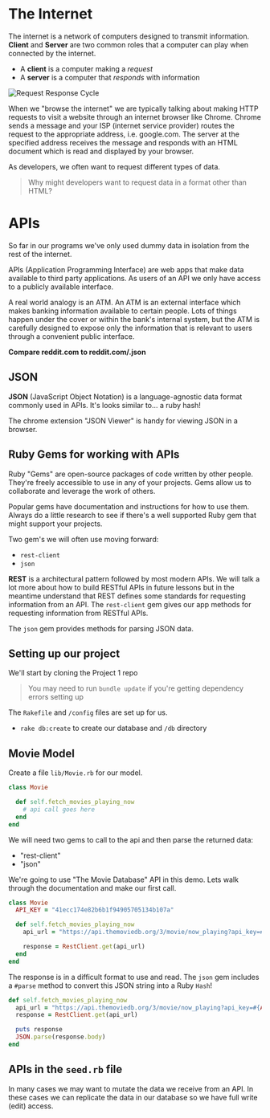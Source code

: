 # The Internet

The internet is a network of computers designed to transmit information.
**Client** and **Server** are two common roles that a computer can play when connected by the internet.

- A **client** is a computer making a *request*
- A **server** is a computer that *responds* with information

![Request Response Cycle](https://mdn.mozillademos.org/files/17297/simple-client-server.png)

When we "browse the internet" we are typically talking about making HTTP requests to visit a website through an internet browser like Chrome. Chrome sends a message and your ISP (internet service provider) routes the request to the appropriate address, i.e. google.com. The server at the specified address receives the message and responds with an HTML document which is read and displayed by your browser.

As developers, we often want to request different types of data.

> Why might developers want to request data in a format other than HTML?

# APIs

So far in our programs we've only used dummy data in isolation from the rest of the internet.

APIs (Application Programming Interface) are web apps that make data available to third party applications. As users of an API we only have access to a publicly available interface.

A real world analogy is an ATM. An ATM is an external interface which makes banking information available to certain people. Lots of things happen under the cover or within the bank's internal system, but the ATM is carefully designed to expose only the information that is relevant to users through a convenient public interface.

**Compare reddit.com to reddit.com/.json**

## JSON

**JSON** (JavaScript Object Notation) is a language-agnostic data format commonly used in APIs. It's looks similar to... a ruby hash!

The chrome extension "JSON Viewer" is handy for viewing JSON in a browser.

## Ruby Gems for working with APIs

Ruby "Gems" are open-source packages of code written by other people. They're freely accessible to use in any of your projects. Gems allow us to collaborate and leverage the work of others.

Popular gems have documentation and instructions for how to use them. Always do a little research to see if there's a well supported Ruby gem that might support your projects.

Two gem's we will often use moving forward:

- `rest-client`
- `json`  

**REST** is a architectural pattern followed by most modern APIs. We will talk a lot more about how to build RESTful APIs in future lessons but in the meantime understand that REST defines some standards for requesting information from an API. The `rest-client` gem gives our app methods for requesting information from RESTful APIs. 

The `json` gem provides methods for parsing JSON data.

## Setting up our project

We'll start by cloning the Project 1 repo

> You may need to run `bundle update` if you're getting dependency errors setting up

The `Rakefile` and `/config` files are set up for us.

- `rake db:create` to create our database and `/db` directory

## Movie Model

Create a file `lib/Movie.rb` for our model.

```ruby
class Movie

  def self.fetch_movies_playing_now
    # api call goes here
  end
end
```

We will need two gems to call to the api and then parse the returned data:

- "rest-client"
- "json"

We're going to use "The Movie Database" API in this demo. Lets walk through the documentation and make our first call.

```ruby
class Movie
  API_KEY = "41ecc174e82b6b1f94905705134b107a"

  def self.fetch_movies_playing_now
    api_url = "https://api.themoviedb.org/3/movie/now_playing?api_key=#{API_KEY}&language=en-US&page=1"

    response = RestClient.get(api_url)
  end
end
```

The response is in a difficult format to use and read. The `json` gem includes a `#parse` method to convert this JSON string into a Ruby `Hash`!

```ruby
def self.fetch_movies_playing_now
  api_url = "https://api.themoviedb.org/3/movie/now_playing?api_key=#{API_KEY}&language=en-US&page=1"
  response = RestClient.get(api_url)

  puts response
  JSON.parse(response.body)
end
```

## APIs in the `seed.rb` file

In many cases we may want to mutate the data we receive from an API. In these cases we can replicate the data in our database so we have full write (edit) access.


<!-- 
# Making request to Google Books API

install the required ruby gems

```ruby
require 'pry'
require 'rest-client'
require 'json'
```

Documentation for the Books API [Google Books API](https://developers.google.com/books/)

```ruby
def fetch_books(term)
    books_url = "https://www.googleapis.com/books/v1/volumes?q=#{term}"
    response = RestClient.get(books_url)

    JSON.parse(response.body)
end
```

We can iterate over each book and print the results.
```ruby
ruby_boks = fetch_books(ruby)

ruby_books["items"].each do |book|
    title = book["volumeInfo"]["title"]

    if  book["volumeInfo"]["authors"]
        authors = book["volumeInfo"]["authors"].join(" and ")
    else
        authors = "No authors found"
    end

    if book["volumeInfo"]["description"]
        description = book["volumeInfo"]["description"][0..140] + "..."
    else
        description = "No description available"
    end

    puts "*" * 30
    puts "Title: #{title}"
    puts "Authors: #{authors}"
    puts "Description: #{description}"
end
```

## Student Exercise

```
Deliverables
1. Write an application that takes a search term from a user
2. Make a Request to the GoogleBooks API and get back some results
3. Display the titles, author names, and description for each book
```

## Refactor with Single Responsibility

```ruby
require 'pry'
require 'rest-client'
require 'json'


# write an application that takes in some user input
def welcome
  puts "Welcome to the BookSearcher"
  puts "Please enter a term:"
end

def get_user_input
  gets.chomp
end


# make a request to the google books api using term

def fetch_books(term)
  response = RestClient.get("https://www.googleapis.com/books/v1/volumes?q=#{term}")

  JSON.parse(response.body)
end


def get_title(book)
  book["volumeInfo"]["title"]
end

def get_author(book)
  if  book["volumeInfo"]["authors"]
   book["volumeInfo"]["authors"].join(" and ")
  else
   "No authors found"
  end
end

def get_description(book)
  if book["volumeInfo"]["description"]
    book["volumeInfo"]["description"][0..140] + "..."
  else
    "No description available"
  end
end

def print_book(title, authors, description)
  puts "*" * 30
  puts "Title: #{title}"
  puts "Authors: #{authors}"
  puts "Description: #{description}"
end


def run
  welcome
  search_term = get_user_input

  fetch_books(search_term)["items"].each do |book|
    title = get_title(book)
    authors = get_author(book)
    description = get_description(book)

    print_book(title, authors, description)
  end
end

# and display a list of books, including title, author and description, that are found
run
``` -->